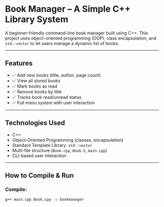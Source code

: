 #  Book Manager – A Simple C++ Library System

A beginner-friendly command-line book manager built using C++. This project uses object-oriented programming (OOP), class encapsulation, and `std::vector` to let users manage a dynamic list of books.

---

##  Features

- ✅ Add new books (title, author, page count)
- ✅ View all stored books
- ✅ Mark books as read
- ✅ Remove books by title
- ✅ Tracks book read/unread status
- ✅ Full menu system with user interaction

---

##  Technologies Used

- C++
- Object-Oriented Programming (classes, encapsulation)
- Standard Template Library: `std::vector`
- Multi-file structure (`Book.cpp`, `Book.h`, `main.cpp`)
- CLI-based user interaction

---

## How to Compile & Run

###  Compile:
```bash
g++ main.cpp Book.cpp -o bookmanager
